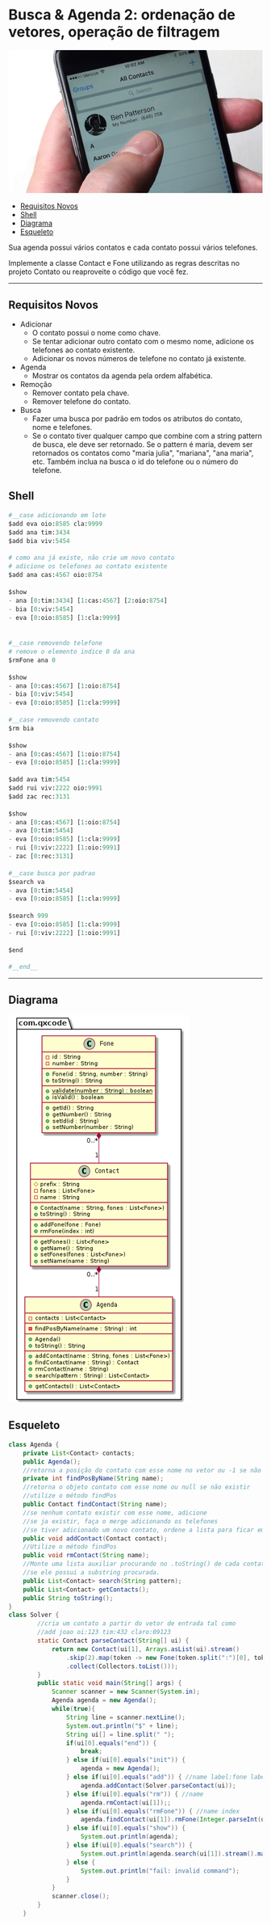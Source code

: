 # Busca & Agenda 2: ordenação de vetores, operação de filtragem

![](cover.jpg)

[](toc)

- [Requisitos Novos](#requisitos-novos)
- [Shell](#shell)
- [Diagrama](#diagrama)
- [Esqueleto](#esqueleto)
[](toc)

Sua agenda possui vários contatos e cada contato possui vários telefones.

Implemente a classe Contact e Fone utilizando as regras descritas no projeto Contato ou reaproveite o código que você fez.

***
## Requisitos Novos
- Adicionar
    - O contato possui o nome como chave.
    - Se tentar adicionar outro contato com o mesmo nome, adicione os telefones ao contato existente.
    - Adicionar os novos números de telefone no contato já existente.
- Agenda
    - Mostrar os contatos da agenda pela ordem alfabética.
- Remoção
    - Remover contato pela chave.
    - Remover telefone do contato.
- Busca
    - Fazer uma busca por padrão em todos os atributos do contato, nome e telefones.
    - Se o contato tiver qualquer campo que combine com a string pattern de busca, ele deve ser retornado. Se o pattern é maria, devem ser retornados os contatos como "maria julia", "mariana", "ana maria", etc. Também inclua na busca o id do telefone ou o número do telefone.


## Shell

```python
#__case adicionando em lote
$add eva oio:8585 cla:9999
$add ana tim:3434 
$add bia viv:5454

# como ana já existe, não crie um novo contato
# adicione os telefones ao contato existente
$add ana cas:4567 oio:8754

$show
- ana [0:tim:3434] [1:cas:4567] [2:oio:8754]
- bia [0:viv:5454]
- eva [0:oio:8585] [1:cla:9999]


#__case removendo telefone
# remove o elemento indice 0 da ana
$rmFone ana 0

$show
- ana [0:cas:4567] [1:oio:8754]
- bia [0:viv:5454]
- eva [0:oio:8585] [1:cla:9999]

#__case removendo contato
$rm bia

$show
- ana [0:cas:4567] [1:oio:8754]
- eva [0:oio:8585] [1:cla:9999]

$add ava tim:5454
$add rui viv:2222 oio:9991
$add zac rec:3131

$show
- ana [0:cas:4567] [1:oio:8754]
- ava [0:tim:5454]
- eva [0:oio:8585] [1:cla:9999]
- rui [0:viv:2222] [1:oio:9991]
- zac [0:rec:3131]

#__case busca por padrao
$search va
- ava [0:tim:5454]
- eva [0:oio:8585] [1:cla:9999]

$search 999
- eva [0:oio:8585] [1:cla:9999]
- rui [0:viv:2222] [1:oio:9991]

$end

#__end__
```
***
## Diagrama
![](diagrama.png)

## Esqueleto

<!--FILTER Solver.java java-->
```java
class Agenda {
    private List<Contact> contacts;
    public Agenda();
    //retorna a posição do contato com esse nome no vetor ou -1 se não existir.
    private int findPosByName(String name);
    //retorna o objeto contato com esse nome ou null se não existir
    //utilize o método findPos
    public Contact findContact(String name);
    //se nenhum contato existir com esse nome, adicione
    //se ja existir, faça o merge adicionando os telefones
    //se tiver adicionado um novo contato, ordene a lista para ficar em ordem alfabética
    public void addContact(Contact contact);
    //Utilize o método findPos
    public void rmContact(String name);
    //Monte uma lista auxiliar procurando no .toString() de cada contato
    //se ele possui a substring procurada.
    public List<Contact> search(String pattern);
    public List<Contact> getContacts();
    public String toString();
}
class Solver {
        //cria um contato a partir do vetor de entrada tal como
        //add joao oi:123 tim:432 claro:09123
        static Contact parseContact(String[] ui) {
            return new Contact(ui[1], Arrays.asList(ui).stream()
                .skip(2).map(token -> new Fone(token.split(":")[0], token.split(":")[1]))
                .collect(Collectors.toList()));
        }
        public static void main(String[] args) {
            Scanner scanner = new Scanner(System.in);
            Agenda agenda = new Agenda();
            while(true){
                String line = scanner.nextLine();
                System.out.println("$" + line);
                String ui[] = line.split(" ");
                if(ui[0].equals("end")) {
                    break;
                } else if(ui[0].equals("init")) {
                    agenda = new Agenda();
                } else if(ui[0].equals("add")) { //name label:fone label:fone label:fone
                    agenda.addContact(Solver.parseContact(ui));
                } else if(ui[0].equals("rm")) { //name
                    agenda.rmContact(ui[1]);;
                } else if(ui[0].equals("rmFone")) { //name index
                    agenda.findContact(ui[1]).rmFone(Integer.parseInt(ui[2]));
                } else if(ui[0].equals("show")) {
                    System.out.println(agenda);
                } else if(ui[0].equals("search")) {
                    System.out.println(agenda.search(ui[1]).stream().map(c -> "" + c).collect(Collectors.joining("\n")));
                } else {
                    System.out.println("fail: invalid command");
                }
            }
            scanner.close();
        }
    }
```
<!--FILTER_END-->